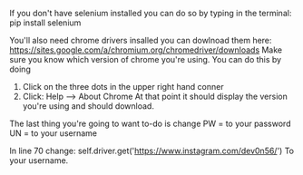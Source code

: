 If you don't have selenium installed you can do so by typing in the terminal: pip install selenium

You'll also need chrome drivers insalled you can dowlnoad them here: https://sites.google.com/a/chromium.org/chromedriver/downloads
Make sure you know which version of chrome you're using. You can do this by doing 
1. Click on the three dots in the upper right hand conner
2. Click: Help --> About Chrome
At that point it should display the version you're using and should download.

The last thing you're going to want to-do is change 
PW = to your password
UN = to your username

In line 70 change: self.driver.get('https://www.instagram.com/dev0n56/')
To your username.
